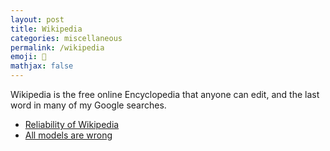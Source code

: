 ```yaml
---
layout: post
title: Wikipedia
categories: miscellaneous
permalink: /wikipedia
emoji: 📘
mathjax: false
---
```


Wikipedia is the free online Encyclopedia that anyone can edit, and the last word in many of my Google searches.

- [Reliability of Wikipedia](https://en.wikipedia.org/wiki/Reliability_of_Wikipedia)
- [All models are wrong](https://en.wikipedia.org/wiki/All_models_are_wrong)